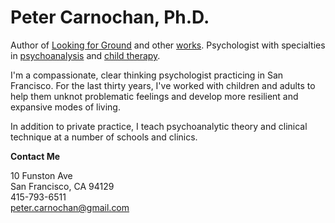 # Peter Carnochan, Ph.D.

Author of [Looking for Ground](https://books.google.com/books?id=tTmpRHAHYQ8C&pg=PA115&lpg=PA115&dq=looking+for+ground+carnochan&source=web&ots=EAcOHYQnOZ&sig=cYF80olrmVuquLC-5A5zNBeJiDw&hl=en&sa=X&oi=book_result&ct=result#PPP1,M1) and other [works](https://petercarnochan.com/books-and-articles/).
Psychologist with specialties in [psychoanalysis](https://petercarnochan.com/psychoanalysis/) and [child therapy](https://petercarnochan.com/child-therapy/).

I'm a compassionate, clear thinking psychologist practicing in San Francisco. For the last thirty years, I've worked with children and adults to help them unknot problematic feelings and develop more resilient and expansive modes of living.

In addition to private practice, I teach psychoanalytic theory and clinical technique at a number of schools and clinics. 

__Contact Me__

10 Funston Ave  
San Francisco, CA 94129  
415-793-6511  
[peter.carnochan@gmail.com](mailto:peter.carnochan@gmail.com)
